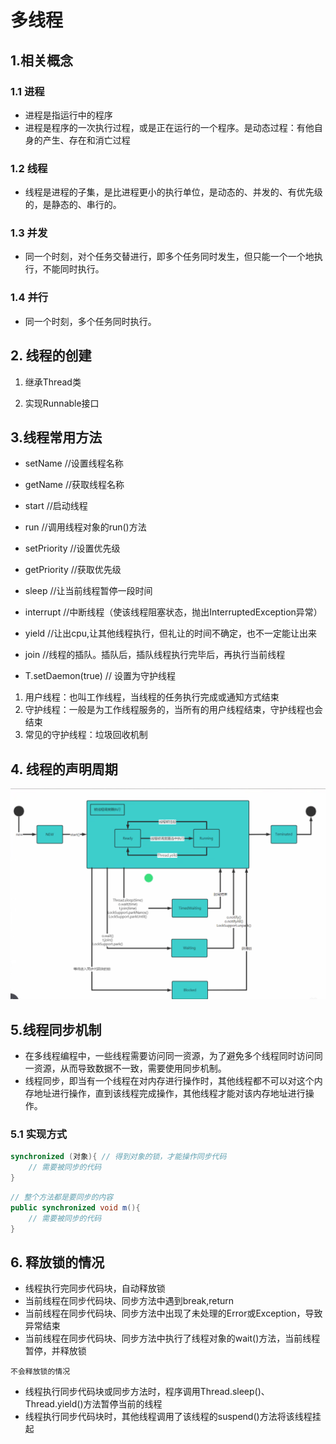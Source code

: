 # 多线程

## 1.相关概念
### 1.1 进程
- 进程是指运行中的程序
- 进程是程序的一次执行过程，或是正在运行的一个程序。是动态过程：有他自身的产生、存在和消亡过程
### 1.2 线程
- 线程是进程的子集，是比进程更小的执行单位，是动态的、并发的、有优先级的，是静态的、串行的。 
### 1.3 并发
- 同一个时刻，对个任务交替进行，即多个任务同时发生，但只能一个一个地执行，不能同时执行。
### 1.4 并行
- 同一个时刻，多个任务同时执行。

## 2. 线程的创建
1. 继承Thread类
    
2. 实现Runnable接口

## 3.线程常用方法
- setName //设置线程名称
- getName //获取线程名称
- start //启动线程
- run //调用线程对象的run()方法
- setPriority //设置优先级
- getPriority //获取优先级
- sleep //让当前线程暂停一段时间
- interrupt //中断线程（使该线程阻塞状态，抛出InterruptedException异常）

- yield //让出cpu,让其他线程执行，但礼让的时间不确定，也不一定能让出来
- join //线程的插队。插队后，插队线程执行完毕后，再执行当前线程

- T.setDaemon(true) // 设置为守护线程

1. 用户线程：也叫工作线程，当线程的任务执行完成或通知方式结束
2. 守护线程：一般是为工作线程服务的，当所有的用户线程结束，守护线程也会结束
3. 常见的守护线程：垃圾回收机制
## 4. 线程的声明周期
![thread.png](../public/images/thread.png)
## 5.线程同步机制
- 在多线程编程中，一些线程需要访问同一资源，为了避免多个线程同时访问同一资源，从而导致数据不一致，需要使用同步机制。
- 线程同步，即当有一个线程在对内存进行操作时，其他线程都不可以对这个内存地址进行操作，直到该线程完成操作，其他线程才能对该内存地址进行操作。
 
### 5.1 实现方式
```java
synchronized (对象){ // 得到对象的锁，才能操作同步代码
    // 需要被同步的代码
}

```
```java
// 整个方法都是要同步的内容
public synchronized void m(){
    // 需要被同步的代码
}
```

## 6. 释放锁的情况
- 线程执行完同步代码块，自动释放锁
- 当前线程在同步代码块、同步方法中遇到break,return
- 当前线程在同步代码块、同步方法中出现了未处理的Error或Exception，导致异常结束
- 当前线程在同步代码块、同步方法中执行了线程对象的wait()方法，当前线程暂停，并释放锁

`不会释放锁的情况`
- 线程执行同步代码块或同步方法时，程序调用Thread.sleep()、Thread.yield()方法暂停当前的线程
- 线程执行同步代码块时，其他线程调用了该线程的suspend()方法将该线程挂起

